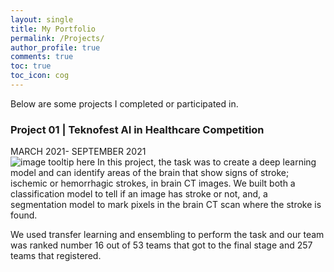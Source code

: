 ```yaml
---
layout: single
title: My Portfolio
permalink: /Projects/
author_profile: true
comments: true
toc: true
toc_icon: cog
---
```

Below are some projects I completed or participated in.  

### Project 01 | Teknofest AI in Healthcare Competition
MARCH 2021- SEPTEMBER 2021   
![image tooltip here](/images/post1.jpg)
In this project, the task was to create a deep learning model and can identify areas of the brain that show signs of stroke; ischemic or hemorrhagic strokes, in brain CT  images. We built both a classification model to tell if an image has stroke or not, and, a segmentation model to mark pixels in the brain CT scan where the stroke is found. 

We used transfer learning and ensembling to perform the task and our team was ranked number 16 out of 53 teams that got to the final stage and 257 teams that registered.  

